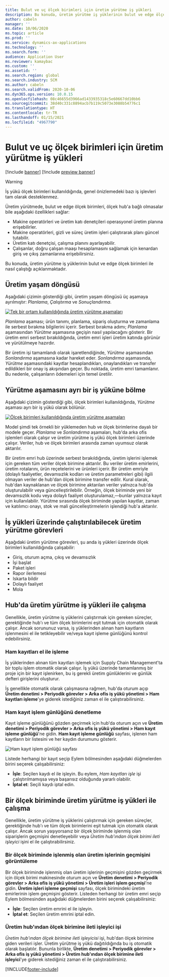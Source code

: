 ```yaml
---
title: Bulut ve uç ölçek birimleri için üretim yürütme iş yükleri
description: Bu konuda, üretim yürütme iş yüklerinin bulut ve edge ölçek birimleri ile nasıl çalıştığı açıklanmaktadır.
author: cabeln
manager: ''
ms.date: 10/06/2020
ms.topic: article
ms.prod: ''
ms.service: dynamics-ax-applications
ms.technology: ''
ms.search.form: ''
audience: Application User
ms.reviewer: kamaybac
ms.custom: ''
ms.assetid: ''
ms.search.region: global
ms.search.industry: SCM
ms.author: cabeln
ms.search.validFrom: 2020-10-06
ms.dyn365.ops.version: 10.0.15
ms.openlocfilehash: 08c46655d3966ad1433935318c5e60667dd10bb6
ms.sourcegitcommit: 38d40c331c8894acb7b119c5073e3088b54776c1
ms.translationtype: HT
ms.contentlocale: tr-TR
ms.lasthandoff: 01/15/2021
ms.locfileid: "4967790"
---
```

# <a name="manufacturing-execution-workloads-for-cloud-and-edge-scale-units"></a>Bulut ve uç ölçek birimleri için üretim yürütme iş yükleri

[!include [banner](../includes/banner.md)]
[!include [preview banner](../includes/preview-banner.md)]

> [!WARNING]
> İş yükü ölçek birimleri kullanıldığında, genel önizlemedeki bazı iş işlevleri tam olarak desteklenmez.

Üretim yürütmede, bulut ve edge ölçek birimleri, ölçek hub'a bağlı olmasalar bile aşağıdaki özellikleri sağlar:

- Makine operatörleri ve üretim katı denetçileri operasyonel üretim planına erişebilirler.
- Makine operatörleri, gizli ve süreç üretim işleri çalıştırarak planı güncel tutabilir.
- Üretim katı denetçisi, çalışma planını ayarlayabilir.
- Çalışanlar, doğru çalışan maaşı hesaplamasını sağlamak için kenardan giriş ve çıkış zamanlarına erişebilirsiniz.

Bu konuda, üretim yürütme iş yüklerinin bulut ve edge ölçek birimleri ile nasıl çalıştığı açıklanmaktadır.

## <a name="the-manufacturing-lifecycle"></a>Üretim yaşam döngüsü

Aşağıdaki çizimin gösterdiği gibi, üretim yaşam döngüsü üç aşamaya ayrılmıştır: *Planlama*, *Çalıştırma* ve *Sonuçlandırma*.

[![Tek bir ortam kullanıldığında üretim yürütme aşamaları](media/mes-phases.png "Tek bir ortam kullanıldığında üretim yürütme aşamaları")](media/mes-phases-large.png)

_Planlama_ aşaması; ürün tanımı, planlama, sipariş oluşturma ve zamanlama ile serbest bırakma bilgilerini içerir. Serbest bırakma adımı; _Planlama_ aşamasından _Yürütme_ aşamasına geçişin nasıl yapılacağını gösterir. Bir üretim emri serbest bırakıldığında, üretim emri işleri üretim katında görünür ve yürütülmeye hazırdır.

Bir üretim işi tamamlandı olarak işaretlendiğinde, _Yürütme_ aşamasından _Sonlandırma_ aşamasına kadar hareket eder. _Sonlandırma_ aşamasında, *Yürütme* aşamasındaki kayıtlar hesaplandıkları, onaylandıkları ve transfer edildikleri bir onay iş akışından geçer. Bu noktada, üretim emri tamamlanır. Bu nedenle, çalışanların ödemeleri için temel üretilir.

## <a name="splitting-the-execute-phase-into-a-separate-workload"></a>Yürütme aşamasını ayrı bir iş yüküne bölme

Aşağıdaki çizimin gösterdiği gibi, ölçek birimleri kullanıldığında, _Yürütme_ aşaması ayrı bir iş yükü olarak bölünür.

[![Ölçek birimleri kullanıldığında üretim yürütme aşamaları](media/mes-phases-workloads.png "Ölçek birimleri kullanıldığında üretim yürütme aşamaları")](media/mes-phases-workloads-large.png)

Model şimdi tek örnekli bir yüklemeden hub ve ölçek birimlerine dayalı bir modele geçer. _Planlama_ ve _Sonlandırma_ aşamaları, hub'da arka ofis işlemleri olarak çalışır ve üretim yürütme iş yükü ölçek birimleri üzerinde çalışır. Veriler, hub ve ölçek birimleri arasında zaman uyumsuz olarak aktarılır.

Bir üretim emri hub üzerinde serbest bırakıldığında, üretim işlerini işlemek için gereken tüm veriler ölçek birimine aktarılır. Bu veriler üretim emirlerini, üretim rotalarını, ürün reçetelerini ve ürünleri içerir. Bir üretim emriyle (dolaylı faaliyetler, devamsızlık kodları ve üretim parametreleri gibi) ilgili olmayan veriler de hub'dan ölçek birimine transfer edilir. Kural olarak, hub'dan kaynaklanan ve ölçek birimine aktarılan veriler yalnızca hub'da oluşturulabilir veya güncelleştirilebilir. Örneğin, ölçek biriminde yeni bir devamsızlık kodu veya dolaylı faaliyet oluşturulamaz,&mdash;bunlar yalnızca kayıt için kullanılabilir. Yürütme sırasında ölçek biriminde yapılan kayıtlar, zaman ve katılımcı onayı, stok ve mali güncelleştirmelerin işlendiği hub'a aktarılır.

## <a name="manufacturing-execution-tasks-that-can-be-run-on-workloads"></a>İş yükleri üzerinde çalıştırılabilecek üretim yürütme görevleri

Aşağıdaki üretim yürütme görevleri, şu anda iş yükleri üzerinde ölçek birimleri kullanıldığında çalışabilir:

- Giriş, oturum açma, çıkış ve devamsızlık
- İşi başlat
- Paket işleri
- Rapor ilerlemesi
- Iskarta bildir
- Dolaylı faaliyet
- Mola

## <a name="working-with-manufacturing-execution-workloads-on-the-hub"></a>Hub'da üretim yürütme iş yükleri ile çalışma

Genellikle, üretim yürütme iş yüklerini çalıştırmak için gereken süreçler, gerektiğinde hub'ı ve tüm ölçek birimlerini eşit tutmak için otomatik olarak çalışır. Ancak sorununuz varsa, iş yüklerinden alınan ham kayıtların işlenmesini el ile tetikleyebilir ve/veya kayıt işleme günlüğünü kontrol edebilirsiniz.

### <a name="manually-process-raw-registrations"></a>Ham kayıtları el ile işleme

İş yüklerinden alınan tüm kayıtları işlemek için Supply Chain Management'ta bir toplu işlem otomatik olarak çalışır. İş yükü üzerinde tamamlanmış bir proje için bir kayıt işlenirken, bu iş gerekli üretim günlüklerini ve günlük defteri girişlerini oluşturur.

İş genellikle otomatik olarak çalışmasına rağmen, hub'da oturum açıp **Üretim denetimi \> Periyodik görevler \> Arka ofis iş yükü yönetimi \> Ham kayıtları işleme**'ye giderek istediğiniz zaman el ile çalıştırabilirsiniz.

### <a name="check-the-raw-registration-processing-log"></a>Ham kayıt işlem günlüğünü denetleme

Kayıt işleme günlüğünü gözden geçirmek için hub'da oturum açın ve **Üretim denetimi \> Periyodik görevler \> Arka ofis iş yükü yönetimi \> Ham kayıt işleme günlüğü**'ne gidin. **Ham kayıt işleme günlüğü** sayfası, işlenen ham kayıtların bir listesini ve her kaydın durumunu gösterir.

![Ham kayıt işlem günlüğü sayfası](media/mes-processing-log.png "Ham kayıt işlem günlüğü sayfası")

Listede herhangi bir kayıt seçip Eylem bölmesinden aşağıdaki düğmelerden birini seçerek çalışabilirsiniz:

- **İşle**: Seçilen kaydı el ile işleyin. Bu eylem, _Ham kayıtları işle_ işi çalıştırılmamışsa veya başarısız olduğunda yararlı olabilir.
- **İptal et**: Seçili kaydı iptal edin.

## <a name="working-with-manufacturing-execution-workloads-on-a-scale-unit"></a>Bir ölçek biriminde üretim yürütme iş yükleri ile çalışma

Genellikle, üretim yürütme iş yüklerini çalıştırmak için gereken süreçler, gerektiğinde hub'ı ve tüm ölçek birimlerini eşit tutmak için otomatik olarak çalışır. Ancak sorun yaşıyorsanız bir ölçek biriminde işlenmiş olan siparişlerin geçmişini denetleyebilir veya _Üretim hub'ından ölçek birimi ileti işleyici_ işini el ile çalıştırabilirsiniz.

### <a name="view-the-history-of-manufacturing-jobs-that-have-been-processed-on-a-scale-unit"></a>Bir ölçek biriminde işlenmiş olan üretim işlerinin geçmişini görüntüleme

Bir ölçek biriminde işlenmiş olan üretim işlerinin geçmişini gözden geçirmek için ölçek birimi makinesinde oturum açın ve **Üretim denetimi \> Periyodik görevler \> Arka ofis iş yükü yönetimi \> Üretim işleri işlem geçmişi**'ne gidin. **Üretim işleri işleme geçmişi** sayfası, ölçek birimindeki üretim emirlerinin işlem geçmişini gösterir. Listeden herhangi bir üretim emri seçip Eylem bölmesinden aşağıdaki düğmelerden birini seçerek çalışabilirsiniz:

- **İşle**: Seçilen üretim emrini el ile işleyin.
- **İptal et**: Seçilen üretim emrini iptal edin.

### <a name="manufacturing-hub-to-scale-unit-message-processor-job"></a>Üretim hub'ından ölçek birimine ileti işleyici işi

_Üretim hub'ından ölçek birimine ileti işleyicisi_ işi, hub'dan ölçek birimine giden verileri işler. Üretim yürütme iş yükü dağıtıldığında bu iş otomatik olarak başlatılır. Bununla birlikte, **Üretim denetimi \> Periyodik görevler \> Arka ofis iş yükü yönetimi \> Üretim hub'ından ölçek birimine ileti işleyici**'ye giderek istediğiniz zaman el ile çalıştırabilirsiniz.


[!INCLUDE[footer-include](../../includes/footer-banner.md)]